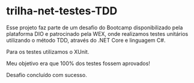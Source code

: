 # trilha-net-testes-TDD

Esse projeto faz parte de um desafio do Bootcamp disponibilizado pela plataforma DIO e patrocinado pela WEX, onde realizamos testes unitários utilizando o método TDD, através do .NET Core e linguagem C#. 

Para os testes utilizamos o XUnit.


Meu objetivo era que 100% dos testes fossem aprovados!



Desafio concluído com sucesso. 
